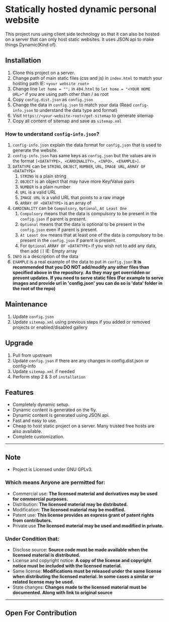 # Statically hosted dynamic personal website

This project runs using client side technology so that it can also be hosted on a server that can only host static websites. It uses JSON api to make things Dynamic(Kind of). 

## Installation
1. Clone this project on a server. 
2. Change path of main static files (css and js) in `index.html` to match your hosting path IE: `<your website root>`
3. Change line `let home = "";` in `404.html` to `let home = "<YOUR HOME URL>"` if you are using path other than / as root 
4. Copy `config.dist.json` as `config.json`
5. Change the data in `config.json` to match your data (Read `config-info.json` to understand the data type and format)
6. Visit `https://<your-website-root>/get-sitemap` to generate sitemap 
7. Copy all content of sitemap and save as `sitemap.xml`
### How to understand `config-info.json`?
1. `config-info.json` explain the data format for `config.json` that is used to generate the website.
2. `config-info.json` has same keys as `config.json` but the values are in the format `[<DATATYPE>, <CARDINALITY>, <INFO>, <EXAMPLE>]`.
3. `DATATYPE` can be `STRING`, `OBJECT`, `NUMBER`, `URL`, `IMAGE URL`, `ARRAY OF <DATATYPE>`
    1. `STRING` is a plain string
    2. `OBJECT` is an object that may have more Key/Value pairs
    3. `NUMBER` is a plain number
    4. `URL` is a valid URL
    5. `IMAGE URL` is a valid URL that points to a raw image
    6. `ARRAY OF <DATATYPE>` is an array of <DATATYPE>
4. `CARDINALITY` can be `Compulsory`, `Optional`, `At Least One`
    1. `Compulsory` means that the data is compulsory to be present in the `config.json` if parent is present.
    2. `Optional` means that the data is optional to be present in the `config.json` even if parent is present.
    3. `At Least One` means that at least one of the data is compulsory to be present in the `config.json` if parent is present.
    4. For `Optional` `ARRAY OF <DATATYPE>` if you wish not to add any data, then add `[]` IE: Empty array
5. `INFO` is a description of the data
6. `EXAMPLE` is a real example of the data to put in `config.json`
<b> It is recommended that you DO NOT add/modify any other files than specified above in the repository. As they may get overridden or prevent updates. If you need to serve static files (For example to serve images and provide url in 'config.json' you can do so is 'data' folder in the root of the repo) </b>

## Maintenance
1. Update `config.json`
2. Update `sitemap.xml` using previous steps if you added or removed projects or enabled/disabled gallery

## Upgrade
1. Pull from upstream
2. Update `config.json` if there are any changes in config.dist.json or config-info
3. Update `sitemap.xml` if needed
4. Perform step 2 & 3 of `installation`  

## Features
* Completely dynamic setup.
* Dynamic content is generated on the fly.
* Dynamic content is generated using JSON api.
* Fast and easy to use.
* Cheap to host static project on a server. Many trusted free hosts are also available.
* Complete customization.

---

## Note
- Project is Licensed under GNU GPLv3.

### Which means Anyone are permitted for:
- Commercial use: **The licensed material and derivatives may be used for commercial purposes.**
- Distribution: **The licensed material may be distributed.**
- Modification: **The licensed material may be modified.**
- Patent use: **This license provides an express grant of patent rights from contributors.**
- Private use **The licensed material may be used and modified in private.**

### Under Condition that:
- Disclose source: **Source code must be made available when the licensed material is distributed.**
- License and copyright notice: **A copy of the license and copyright notice must be included with the licensed material.**
- Same license: **Modifications must be released under the same license when distributing the licensed material. In some cases a similar or related license may be used.**
- State changes: **Changes made to the licensed material must be documented. Along with link to original source**

---
Open For Contribution
---
